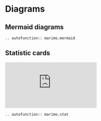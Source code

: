 # Diagrams

<!-- <iframe class="demo large" src="https://components.marimo.io/?component=mermaid" frameborder="no"></iframe> -->

## Mermaid diagrams

```{eval-rst}
.. autofunction:: marimo.mermaid
```


## Statistic cards

<iframe class="demo medium" src="https://components.marimo.io/?component=stat" frameborder="no"></iframe>

```{eval-rst}
.. autofunction:: marimo.stat
```
